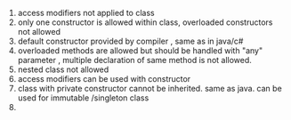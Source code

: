 1.  access modifiers not applied to class
2.  only one constructor is allowed within class, overloaded constructors not allowed
3.  default constructor provided by compiler , same as in java/c#
4.  overloaded methods are allowed but should be handled with "any" parameter , multiple declaration of same method is not allowed.
5.  nested class not allowed
6.  access modifiers can be used with constructor
7.  class with private constructor cannot be inherited. same as java. can be used for immutable /singleton class
8.  

